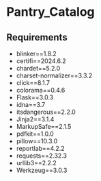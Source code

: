 # Pantry_Catalog

## Requirements
- blinker==1.8.2
- certifi==2024.6.2
- chardet==5.2.0
- charset-normalizer==3.3.2
- click==8.1.7
- colorama==0.4.6
- Flask==3.0.3
- idna==3.7
- itsdangerous==2.2.0
- Jinja2==3.1.4
- MarkupSafe==2.1.5
- pdfkit==1.0.0
- pillow==10.3.0
- reportlab==4.2.2
- requests==2.32.3
- urllib3==2.2.2
- Werkzeug==3.0.3
